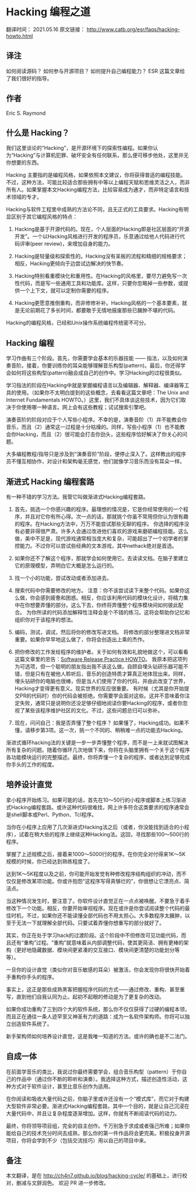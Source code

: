# Hacking 编程之道

翻译时间： 2021.05.16
原文链接： http://www.catb.org/esr/faqs/hacking-howto.html

## 译注

如何阅读源码？ 如何参与开源项目？ 如何提升自己编程能力？ ESR 这篇文章给了我们很好的指导。

## 作者

Eric S. Raymond

## 什么是 Hacking？

我们这里谈论的“Hacking”，是开源环境下的探索性编程。如果你认为“Hacking”与计算机犯罪、破坏安全有任何联系，那么便可移步他处，这里并无你想要的东西。

Hacking 主要指的是编程风格，如果依照本文建议，你将获得普适的编程技能。不过，这种方法，可能比较适合那些拥有中等以上编程天赋和思维灵活之人，而非所有人。如果掌握本文Hacking编程方法，比较容易成为通才，而非特定语言和技术领域的专才。

Hacking与软件工程里中成熟的方法论不同，且无正式的工具要求。Hacking有明显区别于其它编程风格的特点：

1. Hacking是基于开源代码的。现在，个人层面的Hacking即是社区层面的“开源开发”。一个以Hacking风格进行开发的程序员，乐意通过给他人代码进行代码评审(peer review)，来增加自身的能力。

2. Hacking是轻量级和探索性的。Hacking没有呆板的流程和精细的规格要求；相反，Hacking更倾向于边尝试边解决的快节奏。

3. Hacking特别看重模块化和重用性。在Hacking的风格里，要尽力避免写一次性代码，而是写一些通用工具和功能库。这样，只要你忽略掉一些参数，或提供一个上下文，就可以定制你需要的程序。

4. Hacking更愿意推倒重构，而非修修补补。Hacking风格的一个基本要素，就是无论前期花了多长时间，都要敢于无情地报废那些已臃肿不堪的代码。

Hacking的编程风格，已经和Unix操作系统编程传统密不可分。


## Hacking 编程

学习作曲有三个阶段。首先，你需要学会基本的乐器技能 —— 指法，以及如何演奏音阶。接着，你要训练你的耳朵能够理解音乐构型(pattern)。最后，你还得学会如何将这些构型(pattern)融会成自己的创作中。学习Hacking的过程很类似。

学习指法的阶段在Hacking中就是掌握编程语言以及编辑器、解释器、编译器等工具的使用。（如果你不太明白提到的这些概念，去看看这篇文章吧：The Unix and Internet Fundamentals HOWTO。）这里，我们不具体谈这些技术，因为它们取决于你使用哪一种语言。网上会有这些教程；试试搜索引擎吧。

演奏音阶的阶段对应于个人写些小程序。不幸的是，演奏音阶（1）并不能教会你音乐，而且（2）通常这一过程是十分枯燥的。同样，写些小程序（1）也不能教会你Hacking，而且（2）很可能会打击你劲头，这些程序恰好解决了你关心的问题。

大多编程教程/指导只是涉及到“演奏音阶”阶段，便停止深入了。这样教出的程序员不懂互相协作，对设计和架构毫无感觉，他们就像学习音乐而没有耳朵一样。

## 渐进式 Hacking 编程套路

有一种不错的学习方法。我管它叫做渐进式Hacking编程套路。

1. 首先，挑选一个你感兴趣的程序。最理想的情况是，它是你经常使用的一个程序，并且对它你有所心得。次一点的话，那就挑个你虽不常用但你认为很有趣的程序。在Hacking方法中，万万不能尝试那些无聊的程序。
你选择的程序没有必要非得很严肃。许多人会通过改进他们喜欢的游戏来磨砺编程技能。这么做，美中不足是，现代游戏通常相当庞大和复杂，可能超出了一个初学者的掌控能力。不过你可以尝试些经典的文本游戏，其中nethack绝对是首选。

2. 如果你还不了解这个程序，那就学会如何使用它。去读读文档。在脑子里建立它的原理模型，弄明白它大概是怎么运行的。

3. 找一个小的功能，尝试改动或者添加进去。

4. 搜索代码中你需要修改的地方。
注意：你不该尝试读下来整个代码。如果你这么做，你会感到疲惫和困惑。相反，你应该利用代码的模块化设计，将精力集中在你想要弄懂的部分。这么下去，你终将弄懂整个程序模块间如何彼此配合。
为你所读的代码添加解释性注释会是个不错的练习。这将会帮助你记忆和组织你对于该程序的想法。

5. 编码，测试，调试，然后将你的修改写进文档。
将修改的部分整理进文档非常重要。如果你早早地这么做了，你将会创造出上乘的杰作。

6. 把你修改的工作发给程序的维护者。关于如何有效和礼貌地做这个，可以看看这篇文章里的忠告：[Software Release Practice HOWTO](http://www.tldp.org/HOWTO/Software-Release-Practice-HOWTO/index.html)。
我原本把这项列为可选项，但一个聪明的朋友指出我不该这么做。自顾自埋头钻研乐器可能不错，但是只有在被他人聆听后，音乐的创造特质才算真正地体现出来。同样，埋头钻研你的电脑也很棒，但是当人们使用了你的代码，并由此改变了世界，Hacking才变得更有意义。现实世界的反应很重要。
有时候（尤其是你开始提交PR的代码时）你的代码会被拒绝。你需要学会面对这些。这并不意味着你注定失败，通常只是说明你还没足够仔细地阅读你要Hacking的程序，或者你忽视了某些该程序维护社区的文化。不过，这些问题总归可以弥补。

7. 现在，问问自己：我是否弄懂了整个程序？
如果懂了，Hacking成功。如果不懂，请移步第3项。这一次，挑一个不同的、稍稍难一点的功能去Hacking。

渐进式循环hacking法的关键是一步一步弄懂整个程序，而不是一上来就试图解决所有复杂的问题。随着你循环几次地做下来，你将在头脑里拥有一个关于这个程序各功能模块运行的完整描述。最终，你将弄懂一个复杂的程序，或者达到足够完成你手头的工作的程度。

## 培养设计直觉

拿小程序开始练习。如果可能的话，首先在10～50行的小程序或脚本上练习渐进式Hacking编程套路。或许这种代码很难找，网上许多符合这类要求的程序通常会是shell脚本或Perl、Python、Tcl程序。

当你在小程序上应用了几次渐进式Hacking法之后（或者，你没能找到适合的小程序），试着在稍大些的程序上继续这种Hacking法。这回，寻找那些100～500行的程序。

掌握了上述规模之后，接着来1000～5000行的程序。在你完全对付得来1K～5K规模的时候，你已经达到熟练程度了。

达到1K～5K程度以及之前，你可能开始发觉有种修改程序结构组织的冲动，而不仅仅是修改某项功能。你或许抱怨“这程序写得真够烂的”，你很想让它漂亮点、简洁点。

当这种情况发生时，要注意了。你软件设计直觉正在一点点被唤醒。不要急于着手修改下一个功能。相反，你要开始审视程序。现在或许是你尝试阅读整个代码的最佳时机，不过，如果你还不能读懂全部代码也不用太担心。大多数程序太臃肿，以至于无法一下就理解全部代码。只要试着弄懂你想重写的部分就好了。

其实，你正在处于学习hack的过渡阶段。这个阶段中不但修改可见功能代码，而且还有“重构”过程。“重构”就意味着从内部调整代码，使其更简洁、拥有更棒的架构（更好地隐藏数据、模块间更紧凑的交互接口、模块间更清楚的功能划分等等）。

一旦你的设计直觉（类似你对音乐敏感的耳朵）被激活，你会发现你将很快开始着手重构你手头的程序。

事实上，这正是那些成熟黑客把握程序代码的方式——通过修改、重构、甚至重写，直到他们自我认同为止。起初不起眼的修动是为了更复杂的改动。

如果你成功重构了三到四个大的软件系统，那么你不仅仅获得了过硬的编程本领，而且正在通往一条人迹罕至又神圣有力的道路：成为一名软件架构师。你将可以独立创造软件系统了。

新手架构师如何培养设计直觉，这是我唯一知道的方法。或许的确也是不二法门。


## 自成一体

在前面学音乐的类比，我说过你最终需要学会，组合音乐构型（pattern）于你自己的作品中（通过你不断的聆听和演奏）。我选择这种方式，描述创造性活动，这种方式对于软件设计，甚至比音乐创作为适用。

在你阅读和吸收大量代码之前，你脑子里或许还没有一个“模式库”，而它对于构建大型软件非常必要。渐进式Hacking编程套路，其中一个目的，就是让自己沉浸在大量代码中，并且让复杂程度逐渐增加。这样，你就有不断阅读代码的动力。

最终，你将领导项目组，完全的自主创作。千万别急于求成或者强己所难；如果你能给自己的技术充分时间去成熟，那么你的第一件作品将会更完美。积极投身开源项目，你将会学到不少（包括交流技巧）用以自己的项目中来。

## 备注

本文翻译，是在 http://ch4n7.github.io/blog/hacking-cycle/ 的基础上，进行校对，删减与文辞润色。
欢迎 PR 进一步修改。